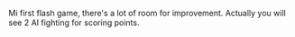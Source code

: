 Mi first flash game, there's a lot of room for improvement. Actually you will see 2 AI fighting for scoring points.